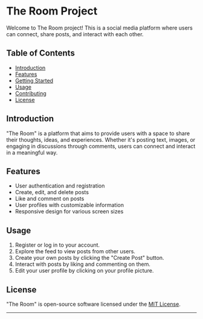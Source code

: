 # The Room Project

Welcome to The Room project! This is a social media platform where users can connect, share posts, and interact with each other.

## Table of Contents

- [Introduction](#introduction)
- [Features](#features)
- [Getting Started](#getting-started)
- [Usage](#usage)
- [Contributing](#contributing)
- [License](#license)

## Introduction

"The Room" is a platform that aims to provide users with a space to share their thoughts, ideas, and experiences. Whether it's posting text, images, or engaging in discussions through comments, users can connect and interact in a meaningful way.

## Features

- User authentication and registration
- Create, edit, and delete posts
- Like and comment on posts
- User profiles with customizable information
- Responsive design for various screen sizes


## Usage

1. Register or log in to your account.
2. Explore the feed to view posts from other users.
3. Create your own posts by clicking the "Create Post" button.
4. Interact with posts by liking and commenting on them.
5. Edit your user profile by clicking on your profile picture.

## License

"The Room" is open-source software licensed under the [MIT License](LICENSE).

---
